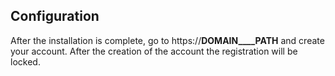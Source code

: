 ## Configuration

After the installation is complete, go to https://__DOMAIN____PATH__ and create your account. After the creation of the account the registration will be locked.
